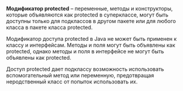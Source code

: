 **Модификатор protected** – переменные, методы и конструкторы, которые объявляются как protected в суперклассе, могут быть доступны только для подклассов в другом пакете или для любого класса в пакете класса protected.

Модификатор доступа protected в Java не может быть применен к классу и интерфейсам. Методы и поля могут быть объявлены как protected, однако методы и поля в интерфейсе не могут быть объявлены как protected.

Доступ protected дает подклассу возможность использовать вспомогательный метод или переменную, предотвращая неродственный класс от попыток использовать их.